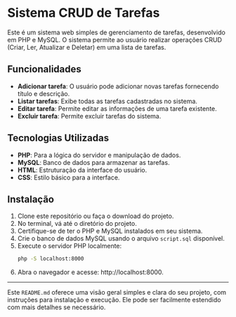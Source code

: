 # Sistema CRUD de Tarefas

Este é um sistema web simples de gerenciamento de tarefas, desenvolvido em PHP e MySQL. O sistema permite ao usuário realizar operações CRUD (Criar, Ler, Atualizar e Deletar) em uma lista de tarefas.

## Funcionalidades

- **Adicionar tarefa**: O usuário pode adicionar novas tarefas fornecendo título e descrição.
- **Listar tarefas**: Exibe todas as tarefas cadastradas no sistema.
- **Editar tarefa**: Permite editar as informações de uma tarefa existente.
- **Excluir tarefa**: Permite excluir tarefas do sistema.

## Tecnologias Utilizadas

- **PHP**: Para a lógica do servidor e manipulação de dados.
- **MySQL**: Banco de dados para armazenar as tarefas.
- **HTML**: Estruturação da interface do usuário.
- **CSS**: Estilo básico para a interface.

## Instalação

1. Clone este repositório ou faça o download do projeto.
2. No terminal, vá até o diretório do projeto.
3. Certifique-se de ter o PHP e MySQL instalados em seu sistema.
4. Crie o banco de dados MySQL usando o arquivo `script.sql` disponível.
5. Execute o servidor PHP localmente:
   ```bash
   php -S localhost:8000

6. Abra o navegador e acesse: http://localhost:8000.


---

Este `README.md` oferece uma visão geral simples e clara do seu projeto, com instruções para instalação e execução. Ele pode ser facilmente estendido com mais detalhes se necessário.
